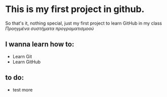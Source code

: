# This is my first project in github.

So that's it, nothing special, just my first project to learn GitHub in my class *Προηγμένα συστήματα προγραματισμοού*

## I wanna learn how to:
- Learn Git
- Learn GitHub

## to do:
- test more
